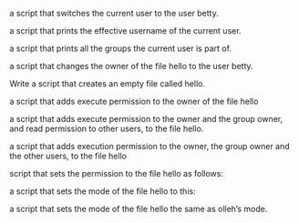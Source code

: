 a script that switches the current user to the user betty.

a script that prints the effective username of the current user.

a script that prints all the groups the current user is part of.

a script that changes the owner of the file hello to the user betty.

Write a script that creates an empty file called hello.

a script that adds execute permission to the owner of the file hello

a script that adds execute permission to the owner and the group owner, and read permission to other users, to the file hello.

a script that adds execution permission to the owner, the group owner and the other users, to the file hello

 script that sets the permission to the file hello as follows:

a script that sets the mode of the file hello to this:

a script that sets the mode of the file hello the same as olleh’s mode.

